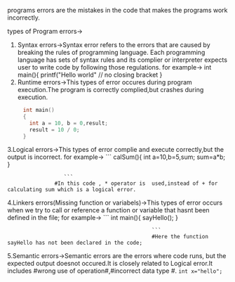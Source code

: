 programs errors are the mistakes in the code that makes the programs work incorrectly.

types of Program errors->
1. Syntax errors->Syntax error refers to the errors that are caused by breaking the rules of programming language.
  Each programming language has sets of syntax rules and its complier or interpreter expects user to write code by following those  regulations. 
  for example-> 
    int main(){
          printf("Hello world" // no closing bracket
    }
2. Runtime errors->This types of error occures during program execution.The program is correctly complied,but crashes during 
                  execution.
 ```c 
      int main()
      {
        int a = 10, b = 0,result; 
        result = 10 / 0; 
      } 
  ``` 
3.Logical errors->This types of error complie and execute correctly,but the output is incorrect.
                    for example->
                      ```
                      calSum(){
                        int a=10,b=5,sum;
                        sum=a*b;
                      }
        
                      ```
                   #In this code , * operator is  used,instead of + for calculating sum which is a logical error.
  4.Linkers errors(Missing function or variabels)->This types of error occurs when we try to call or reference a function or 
                                                  variable that hasnt been defined in the file;
                                                  for example->
                                                  ```
                                                  int main(){
                                                      sayHello();
                                                   }

                                                  ```
                                                  #Here the function sayHello has not been declared in the code;
  5.Semantic errors->Semantic errors are the errors where code runs, but the expected output doesnot occured.It is closely 
                    related to Logical error.It includes #wrong use of operation#,#incorrect data type #.
                     ```
                      int x="hello";
                     ```
                      




